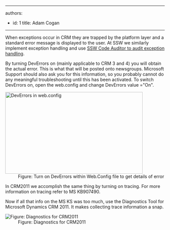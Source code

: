 

---
authors:
  - id: 1
    title: Adam Cogan
---




<span class='intro'> <p>​When exceptions occur in CRM they are trapped by the platform layer and a standard error message is displayed to the user. At SSW we similarly implement exception handling and use <a href="/do-you-catch-and-re-throw-exceptions-properly"> SSW Code Auditor to audit exception handling</a>.</p>
                 </span>

<p>By turning DevErrors on (mainly applicable to CRM 3 and 4) you will obtain the actual error. This is what that will be posted onto newsgroups. Microsoft Support should also ask you for this information, so you probably cannot do any meaningful troubleshooting until this has been activated. To switch DevErrors on, open the web.config and change DevErrors value =&quot;On&quot;.</p>
                <dl class="image">
                    <dt><img width="434" height="258" alt="DevErrors in web.config" src="/PublishingImages/CRM_DevErrors.jpg" /></dt>
                    <dd>Figure&#58; Turn on DevErrors within Web.Config file to get details of error</dd>
                </dl>
                <p>In CRM2011 we accomplish the same thing by turning on tracing. For more information on tracing refer to MS KB907490.</p>
                <p>Now if all that info on the MS KS was too much, use the Diagnostics Tool for Microsoft Dynamics CRM 2011. It makes collecting trace information a snap.</p>
                <dl class="image">
                    <dt><img alt="Figure&#58; Diagnostics for CRM2011" src="/PublishingImages/Diagnostics-for-CRM.jpg" /></dt>
                    <dd>Figure&#58; Diagnostics for CRM2011</dd>
                </dl>


